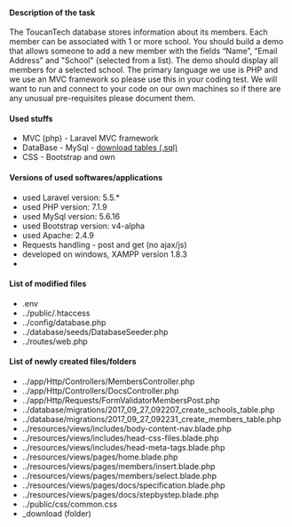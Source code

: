 <h4>Description of the task</h4>
				<p>
					The ToucanTech database stores information about its members. Each member can be associated with 1 or more school. 
					You should build a demo that allows someone to add a new member with the fields “Name”, “Email Address” and "School" (selected from a list). The demo should display all members for a selected school.   
					The primary language we use is PHP and we use an MVC framework so please use this in your coding test.
					We will want to run and connect to your code on our own machines so if there are any unusual pre-requisites please document them.
				</p>
        
<h4>Used stuffs</h4>
				<ul>
					<li>MVC (php) - Laravel MVC framework</li>
					<li>DataBase - MySql - <a href="http://turnbew.com/ftp/tests/toucantech/public/../_downloads/ttech_tables.zip">download tables (.sql)</a></li>
					<li>CSS - Bootstrap and own</li>
				</ul>
				<h4>Versions of used softwares/applications</h4>
				<ul>
					<li>used Laravel version: 5.5.*</li>
					<li>used PHP version: 7.1.9</li>
					<li>used MySql version: 5.6.16</li>
					<li>used Bootstrap version: v4-alpha</li>
					<li>used Apache: 2.4.9</li>
					<li>Requests handling - post and get (no ajax/js)</li>
					<li>developed on windows, XAMPP version 1.8.3<li>	
				</ul>
				<h4>List of modified files</h4>
				<ul>
					<li>.env</li>
					<li>../public/.htaccess</li>
					<li>../config/database.php</li>
					<li>../database/seeds/DatabaseSeeder.php</li>
					<li>../routes/web.php</li>
				</ul>
				<h4>List of newly created files/folders</h4>
				<ul>
					<li>../app/Http/Controllers/MembersController.php</li>
					<li>../app/Http/Controllers/DocsController.php</li>
					<li>../app/Http/Requests/FormValidatorMembersPost.php</li>
					<li>../database/migrations/2017_09_27_092207_create_schools_table.php</li>
					<li>../database/migrations/2017_09_27_092231_create_members_table.php</li>
					<li>../resources/views/includes/body-content-nav.blade.php</li>
					<li>../resources/views/includes/head-css-files.blade.php</li>
					<li>../resources/views/includes/head-meta-tags.blade.php</li>
					<li>../resources/views/pages/home.blade.php</li>
					<li>../resources/views/pages/members/insert.blade.php</li>
					<li>../resources/views/pages/members/select.blade.php</li>
					<li>../resources/views/pages/docs/specification.blade.php</li>
					<li>../resources/views/pages/docs/stepbystep.blade.php</li>
					<li>../public/css/common.css</li>
					<li>_download (folder)</li>
				</ul>
